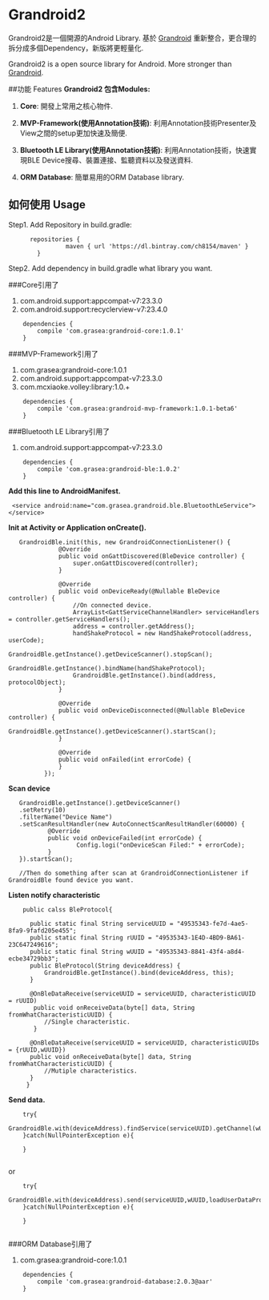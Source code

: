 # Grandroid2

Grandroid2是一個開源的Android Library. 基於 [Grandroid](https://github.com/Grasea/Grandroid) 重新整合，更合理的拆分成多個Dependency，新版將更輕量化.

Grandroid2 is a open source library for Android. More stronger than [Grandroid](https://github.com/Grasea/Grandroid).

##功能 Features
**Grandroid2 包含Modules:**

 1. **Core**: 開發上常用之核心物件.

 2. **MVP-Framework(使用Annotation技術)**: 利用Annotation技術Presenter及View之間的setup更加快速及簡便.

 3. **Bluetooth LE Library(使用Annotation技術)**: 利用Annotation技術，快速實現BLE Device搜尋、裝置連接、監聽資料以及發送資料.

 4. **ORM Database**: 簡單易用的ORM Database library.

## 如何使用 Usage
Step1. Add Repository in build.gradle:

```
      repositories {
    	        maven { url 'https://dl.bintray.com/ch8154/maven' }
        }
```

Step2. Add dependency in build.gradle what library you want.


###Core引用了
1. com.android.support:appcompat-v7:23.3.0
2. com.android.support:recyclerview-v7:23.4.0

```
    dependencies {
	    compile 'com.grasea:grandroid-core:1.0.1'
    }
```
###MVP-Framework引用了
1. com.grasea:grandroid-core:1.0.1
2. com.android.support:appcompat-v7:23.3.0
3. com.mcxiaoke.volley:library:1.0.+

```
    dependencies {
	    compile 'com.grasea:grandroid-mvp-framework:1.0.1-beta6'
    }
```
###Bluetooth LE Library引用了
1. com.android.support:appcompat-v7:23.3.0

```
    dependencies {
	    compile 'com.grasea:grandroid-ble:1.0.2'
    }
```
**Add this line to AndroidManifest.**
```
 <service android:name="com.grasea.grandroid.ble.BluetoothLeService"></service>
```
**Init at Activity or Application onCreate().**
```
   GrandroidBle.init(this, new GrandroidConnectionListener() {
              @Override
              public void onGattDiscovered(BleDevice controller) {
                  super.onGattDiscovered(controller);
              }
  
              @Override
              public void onDeviceReady(@Nullable BleDevice controller) {
                  //On connected device.
                  ArrayList<GattServiceChannelHandler> serviceHandlers = controller.getServiceHandlers();
                  address = controller.getAddress();
                  handShakeProtocol = new HandShakeProtocol(address, userCode);
                  GrandroidBle.getInstance().getDeviceScanner().stopScan();
                  GrandroidBle.getInstance().bindName(handShakeProtocol);
                  GrandroidBle.getInstance().bind(address, protocolObject);
              }
  
              @Override
              public void onDeviceDisconnected(@Nullable BleDevice controller) {
                  GrandroidBle.getInstance().getDeviceScanner().startScan();
              }
  
              @Override
              public void onFailed(int errorCode) {
              }
          });
```


**Scan device**
```
   GrandroidBle.getInstance().getDeviceScanner()
   .setRetry(10)
   .filterName("Device Name")
   .setScanResultHandler(new AutoConnectScanResultHandler(60000) {
           @Override
           public void onDeviceFailed(int errorCode) {
                   Config.logi("onDeviceScan Filed:" + errorCode);
           }
   }).startScan();
   
   //Then do something after scan at GrandroidConnectionListener if GrandroidBle found device you want.
```
**Listen notify characteristic**
```
    public calss BleProtocol{

      public static final String serviceUUID = "49535343-fe7d-4ae5-8fa9-9fafd205e455";
      public static final String rUUID = "49535343-1E4D-4BD9-BA61-23C647249616";
      public static final String wUUID = "49535343-8841-43f4-a8d4-ecbe34729bb3";
      public BleProtocol(String deviceAddress) {
          GrandroidBle.getInstance().bind(deviceAddress, this);
      }

      @OnBleDataReceive(serviceUUID = serviceUUID, characteristicUUID = rUUID)
       public void onReceiveData(byte[] data, String fromWhatCharacteristicUUID) {
          //Single characteristic.
       }
    
      @OnBleDataReceive(serviceUUID = serviceUUID, characteristicUUIDs = {rUUID,wUUID})
      public void onReceiveData(byte[] data, String fromWhatCharacteristicUUID) {
          //Mutiple characteristics.
      }
     }
```
**Send data.**
```
    try{
        GrandroidBle.with(deviceAddress).findService(serviceUUID).getChannel(wUUID).send(loadUserDataProtocol);
    }catch(NullPointerException e){
    
    }
    
```
or
```
    try{
        GrandroidBle.with(deviceAddress).send(serviceUUID,wUUID,loadUserDataProtocol);
    }catch(NullPointerException e){
    
    }
    
```
###ORM Database引用了
1. com.grasea:grandroid-core:1.0.1

```
    dependencies {
	    compile 'com.grasea:grandroid-database:2.0.3@aar'
    }
```
